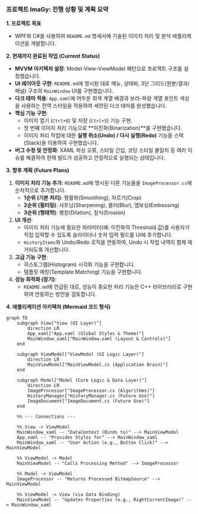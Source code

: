 ### **프로젝트 ImaGy: 진행 상황 및 계획 요약**

**1. 프로젝트 목표**
*   WPF와 C#을 사용하여 `README.md` 명세서에 기술된 이미지 처리 및 분석 애플리케이션을 개발합니다.

**2. 현재까지 완료된 작업 (Current Status)**
*   **MVVM 아키텍처 설정**: Model-View-ViewModel 패턴으로 프로젝트 구조를 설정했습니다.
*   **UI 레이아웃 구현**: `README.md`에 명시된 대로 메뉴, 상태바, 3단 그리드(원본/결과/패널) 구조의 `MainWindow` UI를 구현했습니다.
*   **다크 테마 적용**: `App.xaml`에 어두운 회색 계열 배경과 보라-파랑 계열 포인트 색상을 사용하는 전역 스타일을 적용하여 세련된 다크 테마를 완성했습니다.
*   **핵심 기능 구현**:
    *   이미지 열기 (`Ctrl+O`) 및 저장 (`Ctrl+S`) 기능 구현.
    *   첫 번째 이미지 처리 기능으로 **이진화(Binarization)**를 구현했습니다.
    *   이미지 처리 작업에 대한 **실행 취소(Undo) / 다시 실행(Redo)** 기능을 스택(Stack)을 이용하여 구현했습니다.
*   **버그 수정 및 안정화**: XAML 파싱 오류, 스타일 간섭, 코딩 스타일 불일치 등 여러 이슈를 해결하여 현재 빌드가 성공하고 안정적으로 실행되는 상태입니다.

**3. 향후 계획 (Future Plans)**
1.  **이미지 처리 기능 추가**: `README.md`에 명시된 다른 기능들을 `ImageProcessor.cs`에 순차적으로 추가합니다.
    *   **1순위 (기본 처리)**: 평활화(Smoothing), 자르기(Crop)
    *   **2순위 (필터링)**: 샤프닝(Sharpening), 블러(Blur), 엠보싱(Embossing)
    *   **3순위 (형태학)**: 팽창(Dilation), 침식(Erosion)
2.  **UI 개선**:
    *   이미지 처리 기능에 필요한 파라미터(예: 이진화의 Threshold 값)를 사용자가 직접 입력할 수 있도록 슬라이더나 숫자 입력 필드를 UI에 추가합니다.
    *   `HistoryItems`와 Undo/Redo 로직을 연동하여, Undo 시 작업 내역이 함께 제거되도록 개선합니다.
3.  **고급 기능 구현**:
    *   히스토그램(Histogram) 시각화 기능을 구현합니다.
    *   템플릿 매칭(Template Matching) 기능을 구현합니다.
4.  **성능 최적화 (장기)**:
    *   `README.md`에 언급된 대로, 성능이 중요한 처리 기능은 C++ 라이브러리로 구현하여 연동하는 방안을 검토합니다.

**4. 애플리케이션 아키텍처 (Mermaid 코드 형식)**

```mermaid
graph TD
    subgraph View["View (UI Layer)"]
        direction LR
        App_xaml["App.xaml (Global Styles & Theme)"]
        MainWindow_xaml["MainWindow.xaml (Layout & Controls)"]
    end

    subgraph ViewModel["ViewModel (UI Logic Layer)"]
        direction LR
        MainViewModel["MainViewModel.cs (Application Brain)"]
    end

    subgraph Model["Model (Core Logic & Data Layer)"]
        direction LR
        ImageProcessor["ImageProcessor.cs (Algorithms)"]
        HistoryManager["HistoryManager.cs (Future Use)"]
        ImageDocument["ImageDocument.cs (Future Use)"]
    end

    %% --- Connections ---
    
    %% View -> ViewModel
    MainWindow_xaml -- "DataContext (Binds to)" --> MainViewModel
    App_xaml -- "Provides Styles for" --> MainWindow_xaml
    MainWindow_xaml -- "User Action (e.g., Button Click)" --> MainViewModel

    %% ViewModel -> Model
    MainViewModel -- "Calls Processing Method" --> ImageProcessor

    %% Model -> ViewModel
    ImageProcessor -- "Returns Processed BitmapSource" --> MainViewModel

    %% ViewModel -> View (via Data Binding)
    MainViewModel -- "Updates Properties (e.g., RightCurrentImage)" --> MainWindow_xaml

```